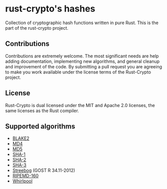 # rust-crypto's hashes
Collection of cryptographic hash functions written in pure Rust. This is the part
of the rust-crypto project.

## Contributions

Contributions are extremely welcome. The most significant needs are help adding
documentation, implementing new algorithms, and general cleanup and improvement
of the code. By submitting a pull request you are agreeing to make you work
available under the license terms of the Rust-Crypto project.

## License

Rust-Crypto is dual licensed under the MIT and Apache 2.0 licenses, the same licenses
as the Rust compiler.

## Supported algorithms
* [BLAKE2](https://en.wikipedia.org/wiki/BLAKE_(hash_function)#BLAKE2)
* [MD4](https://en.wikipedia.org/wiki/MD4)
* [MD5](https://en.wikipedia.org/wiki/MD5)
* [SHA-1](https://en.wikipedia.org/wiki/SHA-1)
* [SHA-2](https://en.wikipedia.org/wiki/SHA-2)
* [SHA-3](https://en.wikipedia.org/wiki/SHA-3)
* [Streebog](https://en.wikipedia.org/wiki/Streebog) (GOST R 34.11-2012)
* [RIPEMD-160](https://en.wikipedia.org/wiki/RIPEMD)
* [Whirlpool](https://en.wikipedia.org/wiki/Whirlpool_(cryptography))
